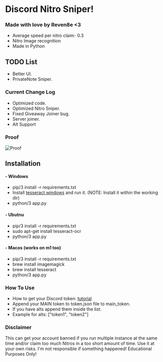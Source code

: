 # Discord Nitro Sniper!


### Made with love by Reven8e <3

- Average speed per nitro claim- 0.3
- Nitro Image recognition
- Made in Python



## TODO List
- Better UI.
- PrivateNote Sniper.


### Current Change Log
- Optimized code.
- Optimized Nitro Sniper.
- Fixed Giveaway Joiner bug.
- Server joiner.
- Alt Support


### Proof
![Proof](https://cdn.discordapp.com/attachments/839792513551826964/843059535442214932/proof.png)


## Installation
#### - Windows
- pip/3 install -r requirements.txt
- Install [tesseract windows](https://github.com/UB-Mannheim/tesseract/wiki) and run it. (NOTE: Install it within the working dir)
- python/3 app.py

#### - Ubutnu
- pip/3 install -r requirements.txt
- sudo apt-get install tesseract-ocr
- python/3 app.py

#### - Macos (works on m1 too)
- pip/3 install -r requirements.txt
- brew install imagemagick
- brew install tesseract
- python/3 app.py


### How To Use
- How to get your Discord token: [tutorial](https://discordhelp.net/discord-token)
- Append your MAIN token to token.json file to main_token.
- If you have alts append them inside the list.
- Example for alts: ["token1", "token2"]


### Disclaimer
This can get your account banned if you run multiple instance at the same time and/or claim too much Nitros in a too short amount of time. Use it at your own risks. I'm not responsible if something happened! Educational Purposes Only!
